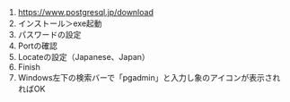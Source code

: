 1. https://www.postgresql.jp/download  　
2. インストール＞exe起動　　
3. パスワードの設定
4. Portの確認
5. Locateの設定（Japanese、Japan）
6. Finish
7. Windows左下の検索バーで「pgadmin」と入力し象のアイコンが表示されればOK
 
